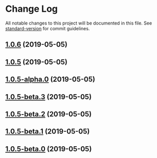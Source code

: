 # Change Log

All notable changes to this project will be documented in this file. See [standard-version](https://github.com/conventional-changelog/standard-version) for commit guidelines.

## [1.0.6](https://github.com/verdaccio/test_docker_github_actions/compare/v1.0.5...v1.0.6) (2019-05-05)



## [1.0.5](https://github.com/verdaccio/test_docker_github_actions/compare/v1.0.5-alpha.0...v1.0.5) (2019-05-05)



## [1.0.5-alpha.0](https://github.com/verdaccio/test_docker_github_actions/compare/v1.0.5-beta.3...v1.0.5-alpha.0) (2019-05-05)



## [1.0.5-beta.3](https://github.com/verdaccio/test_docker_github_actions/compare/v1.0.5-beta.2...v1.0.5-beta.3) (2019-05-05)



## [1.0.5-beta.2](https://github.com/verdaccio/test_docker_github_actions/compare/v1.0.5-beta.1...v1.0.5-beta.2) (2019-05-05)



## [1.0.5-beta.1](https://github.com/verdaccio/test_docker_github_actions/compare/v1.0.5-beta.0...v1.0.5-beta.1) (2019-05-05)



## [1.0.5-beta.0](https://github.com/verdaccio/test_docker_github_actions/compare/v1.0.4...v1.0.5-beta.0) (2019-05-05)
